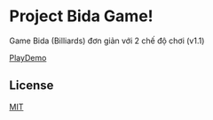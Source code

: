 # Project Bida Game!

Game Bida (Billiards) đơn giản với 2 chế độ chơi (v1.1)

[PlayDemo](https://hoangtran0410.github.io/EasyDev/P5jsGame/Bida/)

## License

[MIT](LICENSE)

